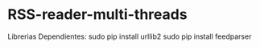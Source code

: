 # RSS-reader-multi-threads

Librerias Dependientes:
sudo pip install urllib2
sudo pip install feedparser
